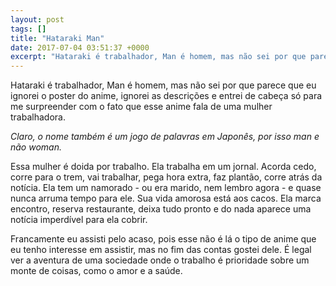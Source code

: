 ```yaml
---
layout: post
tags: []
title: "Hataraki Man"
date: 2017-07-04 03:51:37 +0000
excerpt: "Hataraki é trabalhador, Man é homem, mas não sei por que parece que eu ignorei o poster do anime, ignorei as descrições e entrei de cabeça..."
---
```


Hataraki é trabalhador, Man é homem, mas não sei por que parece que eu ignorei o poster do anime, ignorei as descrições e entrei de cabeça só para me surpreender com o fato que esse anime fala de uma mulher trabalhadora.

*Claro, o nome também é um jogo de palavras em Japonês, por isso man e não woman.*

Essa mulher é doida por trabalho. Ela trabalha em um jornal. Acorda cedo, corre para o trem, vai trabalhar, pega hora extra, faz plantão, corre atrás da notícia. Ela tem um namorado - ou era marido, nem lembro agora - e quase nunca arruma tempo para ele. Sua vida amorosa está aos cacos. Ela marca encontro, reserva restaurante, deixa tudo pronto e do nada aparece uma notícia imperdível para ela cobrir.

Francamente eu assisti pelo acaso, pois esse não é lá o tipo de anime que eu tenho interesse em assistir, mas no fim das contas gostei dele. É legal ver a aventura de uma sociedade onde o trabalho é prioridade sobre um monte de coisas, como o amor e a saúde.